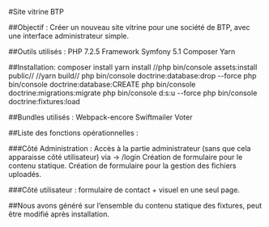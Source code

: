 #Site vitrine BTP

##Objectif : Créer un nouveau site vitrine pour une société de BTP, avec une interface administrateur simple.

##Outils utilisés :
    PHP 7.2.5
    Framework Symfony 5.1
    Composer
    Yarn
   
##Installation:
    composer install
    yarn install
    //php bin/console assets:install public//
    //yarn build//
    php bin/console doctrine:database:drop --force
    php bin/console doctrine:database:CREATE
    php bin/console doctrine:migrations:migrate
    php bin/console d:s:u --force
    php bin/console doctrine:fixtures:load

##Bundles utilisés :
    Webpack-encore
    Swiftmailer
    Voter

##Liste des fonctions opérationnelles : 

  ###Côté Administration :
    Accès à la partie administrateur (sans que cela apparaisse côté utilisateur)
        via -> /login
    Création de formulaire pour le contenu statique.
    Création de formulaire pour la gestion des fichiers uploadés.

  ###Côté utilisateur :
    formulaire de contact + visuel en une seul page.

##Nous avons généré sur l’ensemble du contenu statique des fixtures, peut être modifié après installation.
